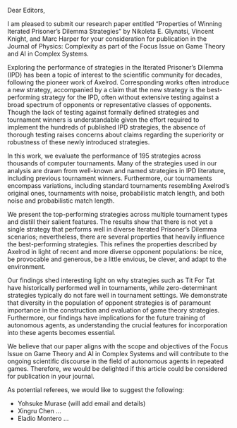 Dear Editors,

I am pleased to submit our research paper entitled “Properties of Winning
Iterated Prisoner’s Dilemma Strategies” by Nikoleta E. Glynatsi, Vincent Knight,
and Marc Harper for your consideration for publication in the Journal of Physics:
Complexity as part of the Focus Issue on Game Theory and AI in Complex Systems.

Exploring the performance of strategies in the Iterated Prisoner’s Dilemma (IPD)
has been a topic of interest to the scientific community for decades, following
the pioneer work of Axelrod.
Corresponding works often introduce a new strategy, accompanied by a claim that
the new strategy is the best-performing strategy for the IPD, often without
extensive testing against a broad spectrum of opponents or representative
classes of opponents. Though the lack of testing against formally defined
strategies and tournament winners is understandable given the effort required to
implement the hundreds of published IPD strategies, the absence of thorough
testing raises concerns about claims regarding the superiority or robustness of
these newly introduced strategies.

In this work, we evaluate the performance of 195 strategies across thousands of
computer tournaments. Many of the strategies used in our analysis are drawn from
well-known and named strategies in IPD literature, including previous tournament
winners. Furthermore, our tournaments encompass variations, including standard
tournaments resembling Axelrod’s original ones, tournaments with noise,
probabilistic match length, and both noise and probabilistic match length.

We present the top-performing strategies across multiple tournament types and
distill their salient features. The results show that there is not yet a single
strategy that performs well in diverse Iterated Prisoner’s Dilemma scenarios;
nevertheless, there are several properties that heavily influence the
best-performing strategies. This refines the properties described by Axelrod in
light of recent and more diverse opponent populations: be nice, be provocable
and generous, be a little envious, be clever, and adapt to the environment.

Our findings shed interesting light on why strategies such as Tit For Tat have
historically performed well in tournaments, while zero-determinant strategies
typically do not fare well in tournament settings. We demonstrate that diversity
in the population of opponent strategies is of paramount importance in the
construction and evaluation of game theory strategies. Furthermore, our findings
have implications for the future training of autonomous agents, as understanding
the crucial features for incorporation into these agents becomes essential.

We believe that our paper aligns with the scope and objectives of the Focus Issue on
Game Theory and AI in Complex Systems and will contribute to the ongoing
scientific discourse in the field of autonomous agents in repeated games.
Therefore, we would be delighted if this article could be considered for
publication in your journal.
 
As potential referees, we would like to suggest the following:

- Yohsuke Murase (will add email and details)
- Xingru Chen ...
- Eladio Montero ...
